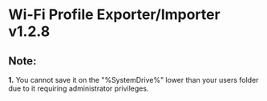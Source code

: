 # Wi-Fi Profile Exporter/Importer v1.2.8

## Note:
**1.** You cannot save it on the "%SystemDrive%" lower than your users folder due to it requiring administrator privileges.
